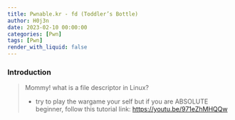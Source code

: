 ```yaml
---
title: Pwnable.kr - fd (Toddler’s Bottle)
author: H0j3n
date: 2023-02-10 00:00:00
categories: [Pwn]
tags: [Pwn]
render_with_liquid: false
---
```


### Introduction

> Mommy! what is a file descriptor in Linux?
> * try to play the wargame your self but if you are ABSOLUTE beginner, follow this tutorial link:
> https://youtu.be/971eZhMHQQw

